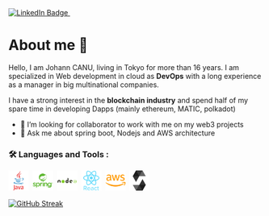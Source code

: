 <div id="badges">
  <a href="https://www.linkedin.com/in/johanncanu/">
    <img src="https://img.shields.io/badge/LinkedIn-blue?style=for-the-badge&logo=linkedin&logoColor=white" alt="LinkedIn Badge"/>
  </a>
  <img src="https://komarev.com/ghpvc/?username=canujohann&style=flat-square&color=blue" alt=""/>
</div>



<h1> About me 👋 </h1>

Hello, I am Johann CANU, living in Tokyo for more than 16 years. I am specialized in Web development in cloud as **DevOps** with a long experience as a manager in big multinational companies. 

I have a strong interest in the **blockchain industry** and spend half of my spare time in developing Dapps (mainly ethereum, MATIC, polkadot)

- 👯 I’m looking for collaborator to work with me on my web3 projects
- 💬 Ask me about spring boot, Nodejs and AWS architecture


### :hammer_and_wrench: Languages and Tools :

<img src="https://github.com/devicons/devicon/blob/master/icons/java/java-original-wordmark.svg" title="Java" alt="Java" width="40" height="40"/>&nbsp;
<img src="https://github.com/devicons/devicon/blob/master/icons/spring/spring-original-wordmark.svg" title="Spring" alt="Spring" width="40" height="40"/>&nbsp;
  <img src="https://github.com/devicons/devicon/blob/master/icons/nodejs/nodejs-original-wordmark.svg" title="NodeJS" alt="NodeJS" width="40" height="40"/>&nbsp;
    <img src="https://github.com/devicons/devicon/blob/master/icons/react/react-original-wordmark.svg" title="React" alt="React" width="40" height="40"/>&nbsp;
  <img src="https://github.com/devicons/devicon/blob/master/icons/amazonwebservices/amazonwebservices-plain-wordmark.svg" title="AWS" alt="AWS" width="40" height="40"/>&nbsp;
    <img src="https://github.com/devicons/devicon/blob/master/icons/solidity/solidity-original.svg" title="solidity" alt="solidity" width="40" height="40"/>&nbsp;


[![GitHub Streak](http://github-readme-streak-stats.herokuapp.com?user=canujohann&theme=dark&background=000000)](https://git.io/streak-stats)




